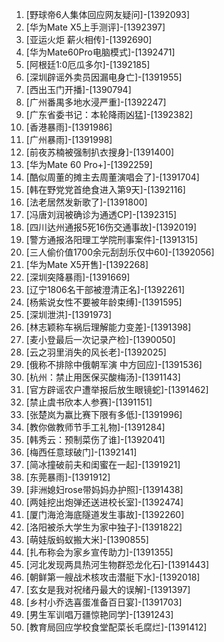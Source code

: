 
1. [野球帝6人集体回应网友疑问]-[1392093]
1. [华为Mate X5上手测评]-[1392397]
1. [亚运火炬 薪火相传]-[1392690]
1. [华为Mate60Pro电脑模式]-[1392471]
1. [阿根廷1:0厄瓜多尔]-[1392185]
1. [深圳辟谣外卖员因漏电身亡]-[1391955]
1. [西出玉门开播]-[1390794]
1. [广州番禺多地水浸严重]-[1392247]
1. [广东省委书记：本轮降雨凶猛]-[1392382]
1. [香港暴雨]-[1391986]
1. [广州暴雨]-[1391998]
1. [前夜苏楠被强制扒衣搜身]-[1391400]
1. [华为Mate 60 Pro+]-[1392259]
1. [酷似周董的摊主去周董演唱会了]-[1391704]
1. [韩在野党党首绝食进入第9天]-[1392116]
1. [法老居然发新歌了]-[1391800]
1. [冯唐刘润被确诊为通透CP]-[1392315]
1. [四川达州通报5死16伤交通事故]-[1392019]
1. [警方通报洛阳理工学院刑事案件]-[1391315]
1. [三人偷价值1700余元刮刮乐仅中60]-[1392056]
1. [华为Mate X5开售]-[1392268]
1. [深圳突降暴雨]-[1391669]
1. [辽宁1806名干部被澄清正名]-[1392261]
1. [杨紫说女性不要被年龄束缚]-[1391595]
1. [深圳泄洪]-[1391973]
1. [林志颖称车祸后理解能力变差]-[1391398]
1. [麦小登最后一次记录产检]-[1390050]
1. [云之羽里消失的风长老]-[1392025]
1. [俄称不排除中俄朝军演 中方回应]-[1391536]
1. [杭州：禁止用医保买酸梅汤]-[1391143]
1. [官方辟谣农户遭举报后放生眼镜蛇]-[1391462]
1. [禁止虞书欣本人参赛]-[1391151]
1. [张楚岚为赢比赛下限有多低]-[1391996]
1. [教你做教师节手工礼物]-[1391284]
1. [韩秀云：预制菜伤了谁]-[1392041]
1. [梅西任意球破门]-[1392141]
1. [简冰撞破前夫和闺蜜在一起]-[1391921]
1. [东莞暴雨]-[1391912]
1. [非洲媳妇rose带妈妈办护照]-[1391438]
1. [两娃挖出炮弹还送进校长室]-[1392474]
1. [厦门海沧海底隧道发生事故]-[1392260]
1. [洛阳被杀大学生为家中独子]-[1391822]
1. [萌娃版蚂蚁搬大米]-[1390855]
1. [扎布称会为家乡宣传助力]-[1391355]
1. [河北发现两具热河生物群恐龙化石]-[1391443]
1. [朝鲜第一艘战术核攻击潜艇下水]-[1392018]
1. [玄女是我对祝绪丹最大的误解]-[1391397]
1. [乡村小乔选喜蛋准备百日宴]-[1391703]
1. [男生军训唱万疆惊艳同学]-[1391243]
1. [教育局回应学校食堂配菜长毛腐烂]-[1391412]